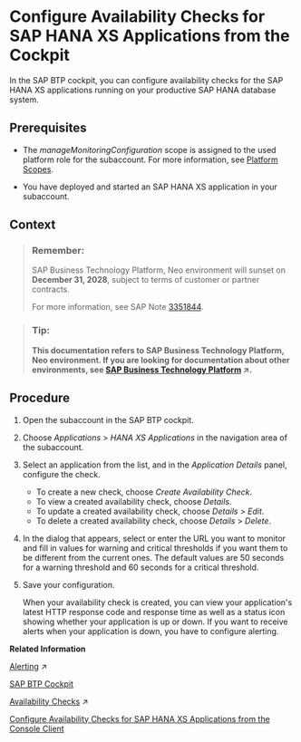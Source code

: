 <!-- loioa6663f02b4f9467f921b21f364abda48 -->

# Configure Availability Checks for SAP HANA XS Applications from the Cockpit

In the SAP BTP cockpit, you can configure availability checks for the SAP HANA XS applications running on your productive SAP HANA database system.



<a name="loioa6663f02b4f9467f921b21f364abda48__prereq_cb4_pn4_jdb"/>

## Prerequisites

-   The *manageMonitoringConfiguration* scope is assigned to the used platform role for the subaccount. For more information, see [Platform Scopes](../50-administration-and-ops-neo/platform-scopes-f226074.md).

-   You have deployed and started an SAP HANA XS application in your subaccount.




## Context

> ### Remember:  
> SAP Business Technology Platform, Neo environment will sunset on **December 31, 2028**, subject to terms of customer or partner contracts.
> 
> For more information, see SAP Note [3351844](https://me.sap.com/notes/3351844).

> ### Tip:  
> **This documentation refers to SAP Business Technology Platform, Neo environment. If you are looking for documentation about other environments, see [SAP Business Technology Platform](https://help.sap.com/viewer/65de2977205c403bbc107264b8eccf4b/Cloud/en-US/6a2c1ab5a31b4ed9a2ce17a5329e1dd8.html "SAP Business Technology Platform (SAP BTP) is an integrated offering comprised of four technology portfolios: database and data management, application development and integration, analytics, and intelligent technologies. The platform offers users the ability to turn data into business value, compose end-to-end business processes, and build and extend SAP applications quickly.") :arrow_upper_right:.**



<a name="loioa6663f02b4f9467f921b21f364abda48__steps_jbf_23y_qn"/>

## Procedure

1.  Open the subaccount in the SAP BTP cockpit.

2.  Choose *Applications* \> *HANA XS Applications* in the navigation area of the subaccount.

3.  Select an application from the list, and in the *Application Details* panel, configure the check.

    -   To create a new check, choose *Create Availability Check*.
    -   To view a created availability check, choose *Details*.
    -   To update a created availability check, choose *Details* \> *Edit*.
    -   To delete a created availability check, choose *Details* \> *Delete*.

4.  In the dialog that appears, select or enter the URL you want to monitor and fill in values for warning and critical thresholds if you want them to be different from the current ones. The default values are 50 seconds for a warning threshold and 60 seconds for a critical threshold.

5.  Save your configuration.

    When your availability check is created, you can view your application's latest HTTP response code and response time as well as a status icon showing whether your application is up or down. If you want to receive alerts when your application is down, you have to configure alerting.


**Related Information**  


[Alerting](https://help.sap.com/viewer/64f7d2b06c6b40a9b3097860c5930641/Cloud/en-US/2f782d7f73304426b287f4b25e47f0b1.html "Configure a channel in SAP Monitoring service to receive alert notifications when your applications and database systems are in a problematic state or have recovered from such a state.") :arrow_upper_right:

[SAP BTP Cockpit](https://help.sap.com/viewer/ea72206b834e4ace9cd834feed6c0e09/Cloud/en-US/19d7119265474dd18ec16fad2a0b28c1.html)

[Availability Checks](https://help.sap.com/viewer/64f7d2b06c6b40a9b3097860c5930641/Cloud/en-US/68f46b7fea21462b9c1c345b75524bec.html "Create an availability check for a Java or an SAP HANA XS application to track if the application is available and to receive alerts for it.") :arrow_upper_right:

[Configure Availability Checks for SAP HANA XS Applications from the Console Client](configure-availability-checks-for-sap-hana-xs-applications-from-the-console-client-951d9b8.md "In the console client, you can configure an availability check for your SAP HANA XS application and subscribe recipients to receive alert e-mail notifications when it is down or responds slowly.")

